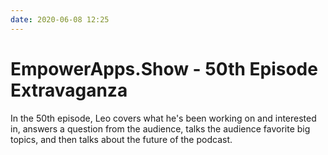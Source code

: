 ```yaml
---
date: 2020-06-08 12:25
---
```

# EmpowerApps.Show - 50th Episode Extravaganza


In the 50th episode, Leo covers what he's been working on and interested in, answers a question from the audience, talks the audience favorite big topics, and then talks about the future of the podcast.